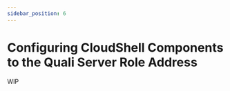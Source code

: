 ```yaml
---
sidebar_position: 6
---
```


# Configuring CloudShell Components to the Quali Server Role Address

WIP